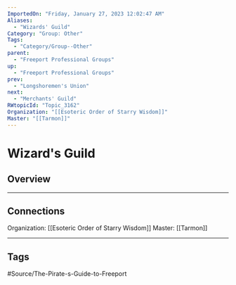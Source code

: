 ```yaml
---
ImportedOn: "Friday, January 27, 2023 12:02:47 AM"
Aliases:
  - "Wizards' Guild"
Category: "Group: Other"
Tags:
  - "Category/Group--Other"
parent:
  - "Freeport Professional Groups"
up:
  - "Freeport Professional Groups"
prev:
  - "Longshoremen's Union"
next:
  - "Merchants' Guild"
RWtopicId: "Topic_3162"
Organization: "[[Esoteric Order of Starry Wisdom]]"
Master: "[[Tarmon]]"
---
```

# Wizard's Guild
## Overview
---
## Connections
Organization: [[Esoteric Order of Starry Wisdom]]
Master: [[Tarmon]]


---
## Tags
#Source/The-Pirate-s-Guide-to-Freeport

